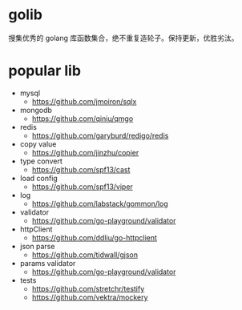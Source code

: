 # golib

搜集优秀的 golang 库函数集合，绝不重复造轮子。保持更新，优胜劣汰。

# popular lib

- mysql
  - https://github.com/jmoiron/sqlx
- mongodb
  - https://github.com/qiniu/qmgo
- redis
  - https://github.com/garyburd/redigo/redis
- copy value
  - https://github.com/jinzhu/copier
- type convert
  - https://github.com/spf13/cast
- load config
  - https://github.com/spf13/viper
- log
  - https://github.com/labstack/gommon/log
- validator
  - https://github.com/go-playground/validator
- httpClient
  - https://github.com/ddliu/go-httpclient
- json parse
  - https://github.com/tidwall/gjson
- params validator
  - https://github.com/go-playground/validator
- tests
  - https://github.com/stretchr/testify
  - https://github.com/vektra/mockery
